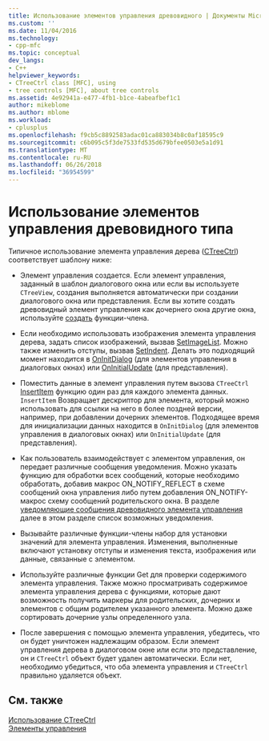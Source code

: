 ```yaml
---
title: Использование элементов управления древовидного | Документы Microsoft
ms.custom: ''
ms.date: 11/04/2016
ms.technology:
- cpp-mfc
ms.topic: conceptual
dev_langs:
- C++
helpviewer_keywords:
- CTreeCtrl class [MFC], using
- tree controls [MFC], about tree controls
ms.assetid: 4e92941a-e477-4fb1-b1ce-4abeafbef1c1
author: mikeblome
ms.author: mblome
ms.workload:
- cplusplus
ms.openlocfilehash: f9cb5c8892583adac01ca883034b8c0af18595c9
ms.sourcegitcommit: c6b095c5f3de7533fd535d679bfee0503e5a1d91
ms.translationtype: MT
ms.contentlocale: ru-RU
ms.lasthandoff: 06/26/2018
ms.locfileid: "36954599"
---
```

# <a name="using-tree-controls"></a>Использование элементов управления древовидного типа
Типичное использование элемента управления дерева ([CTreeCtrl](../mfc/reference/ctreectrl-class.md)) соответствует шаблону ниже:  
  
-   Элемент управления создается. Если элемент управления, заданный в шаблон диалогового окна или если вы используете `CTreeView`, создания выполняется автоматически при создании диалогового окна или представления. Если вы хотите создать древовидный элемент управления как дочернего окна другие окна, используйте [создать](../mfc/reference/ctreectrl-class.md#create) функции-члена.  
  
-   Если необходимо использовать изображения элемента управления дерева, задать список изображений, вызвав [SetImageList](../mfc/reference/ctreectrl-class.md#setimagelist). Можно также изменить отступы, вызвав [SetIndent](../mfc/reference/ctreectrl-class.md#setindent). Делать это подходящий момент находится в [OnInitDialog](../mfc/reference/cdialog-class.md#oninitdialog) (для элементов управления в диалоговых окнах) или [OnInitialUpdate](../mfc/reference/cview-class.md#oninitialupdate) (для представления).  
  
-   Поместить данные в элемент управления путем вызова `CTreeCtrl` [InsertItem](../mfc/reference/ctreectrl-class.md#insertitem) функцию один раз для каждого элемента данных. `InsertItem` Возвращает дескриптор для элемента, который можно использовать для ссылки на него в более поздней версии, например, при добавлении дочерних элементов. Подходящее время для инициализации данных находится в `OnInitDialog` (для элементов управления в диалоговых окнах) или `OnInitialUpdate` (для представления).  
  
-   Как пользователь взаимодействует с элементом управления, он передает различные сообщения уведомления. Можно указать функцию для обработки всех сообщений, которые необходимо обработать, добавив макрос ON_NOTIFY_REFLECT в схеме сообщений окна управления либо путем добавления ON_NOTIFY-макрос схему сообщений родительского окна. В разделе [уведомляющие сообщения древовидного элемента управления](../mfc/tree-control-notification-messages.md) далее в этом разделе список возможных уведомления.  
  
-   Вызывайте различные функции-члены набор для установки значений для элемента управления. Изменения, выполненные включают установку отступы и изменения текста, изображения или данные, связанные с элементом.  
  
-   Используйте различные функции Get для проверки содержимого элемента управления. Также можно просматривать содержимое элемента управления дерева с функциями, которые дают возможность получить маркеры для родительских, дочерних и элементов с общим родителем указанного элемента. Можно даже сортировать дочерние узлы определенного узла.  
  
-   После завершения с помощью элемента управления, убедитесь, что он будет уничтожен надлежащим образом. Если элемент управления дерева в диалоговом окне или если это представление, он и `CTreeCtrl` объект будет удален автоматически. Если нет, необходимо убедиться, что оба элемента управления и `CTreeCtrl` правильно удаляется объект.  
  
## <a name="see-also"></a>См. также  
 [Использование CTreeCtrl](../mfc/using-ctreectrl.md)   
 [Элементы управления](../mfc/controls-mfc.md)

